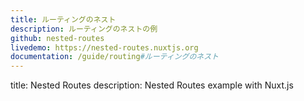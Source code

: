 ```yaml
---
title: ルーティングのネスト
description: ルーティングのネストの例
github: nested-routes
livedemo: https://nested-routes.nuxtjs.org
documentation: /guide/routing#ルーティングのネスト
---
```


title: Nested Routes
description: Nested Routes example with Nuxt.js
